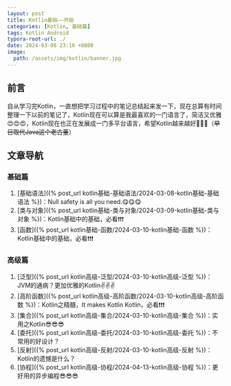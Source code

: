 ```yaml
---
layout: post
title: Kotlin基础——开始
categories: [Kotlin, 基础篇]
tags: Kotlin Android
typora-root-url: ./
date: 2024-03-08 23:10 +0800
image:
  path: /assets/img/kotlin/banner.jpg
---
```

## 前言

自从学习完Kotlin，一直想把学习过程中的笔记总结起来发一下，现在总算有时间整理一下以前的笔记了，Kotlin现在可以算是我最喜欢的一门语言了，简洁又优雅:heart_eyes::heart_eyes::heart_eyes:，Kotlin现在也正在发展成一门多平台语言，希望Kotlin越来越好:clap::clap::clap:（~~早日取代Java这个老古董~~）

## 文章导航

### 基础篇
1.   [基础语法]({% post_url kotlin基础-基础语法/2024-03-08-kotlin基础-基础语法 %})：Null safety is all you need.:yum::yum::yum:
2.   [类与对象]({% post_url kotlin基础-类与对象/2024-03-09-kotlin基础-类与对象 %})：Kotlin基础中的基础，必看:exclamation::exclamation::exclamation:
3.   [函数]({% post_url kotlin基础-函数/2024-03-10-kotlin基础-函数 %})：Kotlin基础中的基础，必看:exclamation::exclamation::exclamation:

### 高级篇
1.   [泛型]({% post_url kotlin高级-泛型/2024-03-10-kotlin高级-泛型 %})：JVM的通病？更加优雅的Kotlin:v::v::v:
2.   [高阶函数]({% post_url kotlin高级-高阶函数/2024-03-10-kotlin高级-高阶函数 %})：Kotlin之精髓，It makes Kotlin Kotlin，必看:exclamation::exclamation::exclamation:
3.   [集合]({% post_url kotlin高级-集合/2024-03-10-kotlin高级-集合 %})：实用之Kotlin:sunglasses::sunglasses::sunglasses:
4.   [委托]({% post_url kotlin高级-委托/2024-03-10-kotlin高级-委托 %})：不常用的好设计？
5.   [反射]({% post_url kotlin高级-反射/2024-03-10-kotlin高级-反射 %})：Kotlin的遗憾是什么？
6.   [协程]({% post_url kotlin高级-协程/2024-04-13-kotlin高级-协程 %})：更好用的异步编程:sunglasses::sunglasses::sunglasses:

